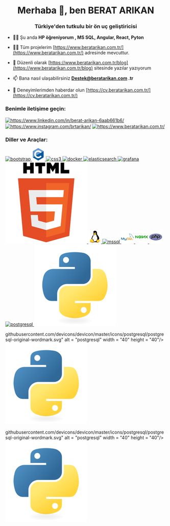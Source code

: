 <h1 align="center">Merhaba 👋, ben BERAT ARIKAN</h1>
<h3 align="center">Türkiye'den tutkulu bir ön uç geliştiricisi</h3>

- 👨‍💻 Şu anda **HP öğreniyorum , MS SQL, Angular, React, Pyton**

- 👨‍💻 Tüm projelerim [https://www.beratarikan.com.tr/](https://www.beratarikan.com.tr/) adresinde mevcuttur.

- 📝 Düzenli olarak [https://www.beratarikan.com.tr/blog](https://www.beratarikan.com.tr/blog) sitesinde yazılar yazıyorum

- 📫 Bana nasıl ulaşabilirsiniz **Destek@beratarikan.com .tr**

- 📄 Deneyimlerimden haberdar olun [https://cv.beratarikan.com.tr/](https://cv.beratarikan.com.tr/)

<h3 align="left">Benimle iletişime geçin: </h3>
<p align = "left">
<a href = "https://linkedin.com/in/https://www.linkedin.com/in/berat-arikan-6aab661b6/" target = "boş" "><img align = "center" src = "https://raw.githubusercontent.com/rahuldkjain/github-profile-readme-generator/master/src/images/icons/Social/linked-in-alt.svg" alt = "https://www.linkedin.com/in/berat-arikan-6aab661b6/" height = "30" genişlik = "40" /></a>
<a href = "https://instagram.com /https://www.instagram.com/brtarikan/" target = "blank"><img align = "center" src = "https://raw.githubusercontent.com/rahuldkjain/github-profile-readme-generator/ master/src/images/icons/Social/instagram.svg" alt = "https://www.instagram.com/brtarikan/" height = "30" genişlik = "40" /></a>
<a href= "https://dribbble.com/https://www.beratarikan.com.tr/" target = "blank"><img align = "center" src = "https://raw.githubusercontent.com/rahuldkjain/" github-profile-readme-generator/master/src/images/icons/Social/dribbble.svg" alt = "https://www.beratarikan.com.tr/" height = "30" genişlik = "40" /> </a>
</p>

<h3 align="left">Diller ve Araçlar:</h3>
<p align = "left"> <a href = "https://getbootstrap.com" target = "_blank" rel = "noreferrer"> <img src = "https://raw.githubusercontent.com/devicons/devicon /master/icons/bootstrap/bootstrap-plain-wordmark.svg" alt = "bootstrap" width = "40" height = "40"/> </a> <a href = "https://www.cprogramming.com /" target = "_blank" rel = "noreferrer"> <img src = "https://raw.githubusercontent.com/devicons/devicon/master/icons/c/c-original.svg" alt = "c" genişlik ="40" height = "40"/> </a> <a href = "https://www.w3schools.com/css/" target = "_blank" rel = "noreferrer"> <img src = "https ://raw.githubusercontent.com/devicons/devicon/master/icons/css3/css3-original-wordmark.svg" alt = "css3" width = "40" height = "40"/> </a> <a href = "https://www.docker.com/" target = "_blank" rel = "noreferrer"> <img src = "https://raw.githubusercontent.com/devicons/devicon/master/icons/docker/ docker-original-wordmark.svg" alt = "docker" width = "40" height = "40"/> </a> <a href = "https://www.elastic.co" target = "_blank" rel ="noreferrer"> <img src = "https://www.vectorlogo.zone/logos/elastic/elastic-icon.svg" alt = "elasticsearch" width = "40" height = "40"/> </a > <a href = "https://grafana.com" target = "_blank" rel = "noreferrer"> <img src = "https://www.vectorlogo.zone/logos/grafana/grafana-icon.svg" alt = "grafana" width = "40" height = "40"/> </a> <a href = "https://www.w3.org/html/" target = "_blank" rel = "noreferrer"> <img src = "https://raw.githubusercontent.com/devicons/devicon/master/icons/html5/html5-original-wordmark.svg" alt = "html5" genişlik = "40" yükseklik = "40"/> </a> <a href = "https://www.linux.org/" target = "_blank" rel = "noreferrer"> <img src = "https://raw.githubusercontent.com/devicons/devicon/ master/icons/linux/linux-original.svg" alt = "linux" width = "40" height = "40"/> </a> <a href = "https://www.microsoft.com/en- us/sql-server" target = "_blank" rel = "noreferrer"> <img src = "https://www.svgrepo.com/show/303229/microsoft-sql-server-logo.svg" alt = "mssql" width = "40" height = "40"/> </a> <a href = "https://www.mysql.com/" target = "_blank" rel = "noreferrer"> <img src = "https://raw.githubusercontent.com/devicons/devicon/master/icons/mysql/mysql-original-wordmark.svg" alt = "mysql" width = "40" height = "40"/> </a> <a href = "https://www.nginx.com" target = "_blank" rel = "noreferrer"> <img src = "https://raw.githubusercontent.com/devicons/devicon/master /icons/nginx/nginx-original.svg" alt = "nginx" width = "40" height = "40"/> </a> <a href = "https://www.php.net" target = " _blank" rel = "noreferrer"> <img src = "https://raw.githubusercontent.com/devicons/devicon/master/icons/php/php-original.svg" alt = "php" width = "40" yükseklik ="40"/> </a> <a href = "https://www.postgresql.org" target = "_blank" rel = "noreferrer"> <img src = "https://raw.githubusercontent.com /devicons/devicon/master/icons/postgresql/postgresql-original-wordmark.svg" alt = "postgresql" width = "40" height = "40"/> </a> <a href = "https://www .python.org" target = "_blank" rel = "noreferrer"> <img src = "https://raw.githubusercontent.com/devicons/devicon/master/icons/python/python-original.svg" alt = " python" genişlik = "40" yükseklik = "40"/> </a> </p>githubusercontent.com/devicons/devicon/master/icons/postgresql/postgresql-original-wordmark.svg" alt = "postgresql" width = "40" height = "40"/> </a> <a href = "https: //www.python.org" target = "_blank" rel = "noreferrer"> <img src = "https://raw.githubusercontent.com/devicons/devicon/master/icons/python/python-original.svg" alt = "python" genişlik = "40" yükseklik = "40"/> </a> </p>githubusercontent.com/devicons/devicon/master/icons/postgresql/postgresql-original-wordmark.svg" alt = "postgresql" width = "40" height = "40"/> </a> <a href = "https: //www.python.org" target = "_blank" rel = "noreferrer"> <img src = "https://raw.githubusercontent.com/devicons/devicon/master/icons/python/python-original.svg" alt = "python" genişlik = "40" yükseklik = "40"/> </a> </p>
